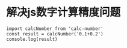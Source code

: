 # 解决js数字计算精度问题
```
import calcNumber from 'calc-number'
const result = calcNumber('0.1+0.2')
console.log(result)
```